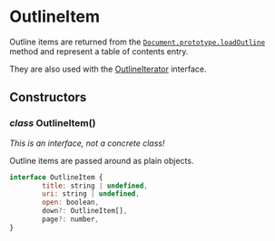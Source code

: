 # OutlineItem

Outline items are returned from the [`Document.prototype.loadOutline`](Document.md#Document.prototype.loadOutline) method and
represent a table of contents entry.

They are also used with the [OutlineIterator](OutlineIterator.md) interface.

## Constructors

### *class* OutlineItem()

*This is an interface, not a concrete class!*

Outline items are passed around as plain objects.

```javascript
interface OutlineItem {
        title: string | undefined,
        uri: string | undefined,
        open: boolean,
        down?: OutlineItem[],
        page?: number,
}
```
